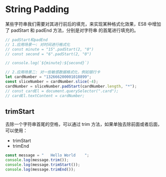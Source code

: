 # String Padding

某些字符串我们需要对其进行前后的填充，来实现某种格式化效果，ES8 中增加了 padStart 和 padEnd 方法，分别是对字符串
的首尾进行填充的。

```js
// padStart和padEnd
// 1.应用场景一: 对时间进行格式化
// const minute = "15".padStart(2, "0")
// const second = "6".padStart(2, "0")

// console.log(`${minute}:${second}`)

// 2.应用场景二: 对一些敏感数据格式化，例如银行卡
let cardNumber = "132666200001018899";
const sliceNumber = cardNumber.slice(-4);
cardNumber = sliceNumber.padStart(cardNumber.length, "*");
// const cardEl = document.querySelector(".card");
// cardEl.textContent = cardNumber;
```

## trimStart

去除一个字符串首尾的空格，可以通过 trim 方法，如果单独去除前面或者后面，可以使用：

- trimStart
- trimEnd

```js
const message = "   Hello World    ";
console.log(message.trim());
console.log(message.trimStart());
console.log(message.trimEnd());
```
